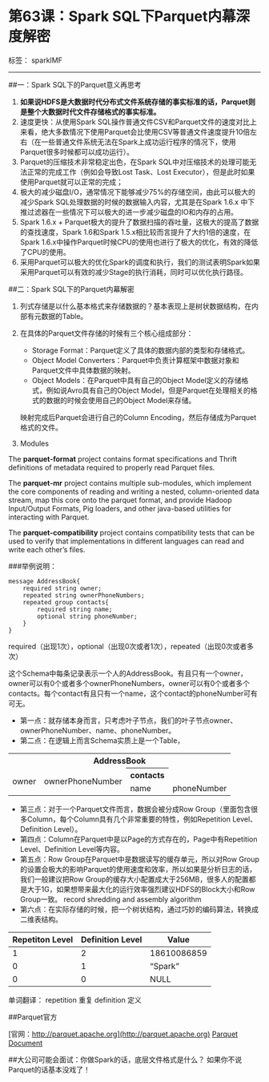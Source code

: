 # 第63课：Spark SQL下Parquet内幕深度解密

标签： sparkIMF

---

##一：Spark SQL下的Parquet意义再思考

 1. **如果说HDFS是大数据时代分布式文件系统存储的事实标准的话，Parquet则是整个大数据时代文件存储格式的事实标准。**
 2. 速度更快：从使用Spark SQL操作普通文件CSV和Parquet文件的速度对比上来看，绝大多数情况下使用Parquet会比使用CSV等普通文件速度提升10倍左右（在一些普通文件系统无法在Spark上成功运行程序的情况下，使用Parquet很多时候都可以成功运行）。
 3. Parquet的压缩技术非常稳定出色，在Spark SQL中对压缩技术的处理可能无法正常的完成工作（例如会导致Lost Task、Lost Executor），但是此时如果使用Parquet就可以正常的完成；
 4. 极大的减少磁盘I/O，通常情况下能够减少75%的存储空间，由此可以极大的减少Spark SQL处理数据的时候的数据输入内容，尤其是在Spark 1.6.x 中下推过滤器在一些情况下可以极大的进一步减少磁盘的IO和内存的占用。
 5. Spark 1.6.x + Parquet极大的提升了数据扫描的吞吐量，这极大的提高了数据的查找速度，Spark 1.6和Spark 1.5.x相比较而言提升了大约1倍的速度，在Spark 1.6.x中操作Parquet时候CPU的使用也进行了极大的优化，有效的降低了CPU的使用。
 6. 采用Parquet可以极大的优化Spark的调度和执行，我们的测试表明Spark如果采用Parquet可以有效的减少Stage的执行消耗，同时可以优化执行路径。

##二：Spark SQL下的Parquet内幕解密

 1. 列式存储是以什么基本格式来存储数据的？基本表现上是树状数据结构，在内部有元数据的Table。
 2. 在具体的Parquet文件存储的时候有三个核心组成部分：
    * Storage Format：Parquet定义了具体的数据内部的类型和存储格式。
    * Object Model Converters：Parquet中负责计算框架中数据对象和Parquet文件中具体数据的映射。
    * Object Models：在Parquet中具有自己的Object Model定义的存储格式，例如说Avro具有自己的Object Model，但是Parquet在处理相关的格式的数据的时候会使用自己的Object Model来存储。

    映射完成后Parquet会进行自己的Column Encoding，然后存储成为Parquet格式的文件。
 3. Modules

The **parquet-format** project contains format specifications and Thrift definitions of metadata required to properly read Parquet files.

The **parquet-mr** project contains multiple sub-modules, which implement the core components of reading and writing a nested, column-oriented data stream, map this core onto the parquet format, and provide Hadoop Input/Output Formats, Pig loaders, and other java-based utilities for interacting with Parquet.

The **parquet-compatibility** project contains compatibility tests that can be used to verify that implementations in different languages can read and write each other’s files.

###举例说明：

```parquet
message AddressBook{
    required string owner;
    repeated string ownerPhoneNumbers;
    repeated group contacts{
        required string name;
        optional string phoneNumber;
    }
}
```
required（出现1次），optional（出现0次或者1次），repeated（出现0次或者多次）

这个Schema中每条记录表示一个人的AddressBook。有且只有一个owner，owner可以有0个或者多个ownerPhoneNumbers，owner可以有0个或者多个contacts。每个contact有且只有一个name，这个contact的phoneNumber可有可无。

* 第一点：就存储本身而言，只考虑叶子节点，我们的叶子节点owner、ownerPhoneNumber、name、phoneNumber。
* 第二点：在逻辑上而言Schema实质上是一个Table，

<table>
    <tr>
        <th colspan='4' style='text-align:center;'>AddressBook</th>
    </tr>
    <tr>
        <td rowspan='2'>owner</td>
        <td rowspan='2'>ownerPhoneNumber</td>
        <th>contacts</th>
    </tr>
    <tr>
        <td>name</td>
        <td>phoneNumber</td>
    </tr>
</table>

* 第三点：对于一个Parquet文件而言，数据会被分成Row Group（里面包含很多Column，每个Column具有几个非常重要的特性，例如Repetition Level、Definition Level）。
* 第四点：Column在Parquet中是以Page的方式存在的，Page中有Repetition Level、Definition Level等内容。
* 第五点：Row Group在Parquet中是数据读写的缓存单元，所以对Row Group的设置会极大的影响Parquet的使用速度和效率，所以如果是分析日志的话，我们一般建议把Row Group的缓存大小配置成大于256MB，很多人的配置都是大于1G，如果想带来最大化的运行效率强烈建议HDFS的Block大小和Row Group一致。
record shredding and assembly algorithm 
* 第六点：在实际存储的时候，把一个树状结构，通过巧妙的编码算法，转换成二维表结构。

|Repetiton Level|	Definition Level|	Value|
|--|--|--|
|1|	2|	18610086859|
|0|	1|	“Spark”|
|0|	0|	NULL|

单词翻译：
repetition 重复
definition 定义

##Parquet官方

[官网：http://parquet.apache.org](http://parquet.apache.org)
[Parquet Document](http://parquet.apache.org/documentation/latest/)

##大公司可能会面试：你做Spark的话，底层文件格式是什么？ 如果你不说Parquet的话基本没戏了！